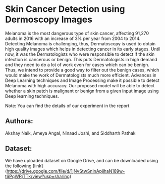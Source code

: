 # Skin Cancer Detection using Dermoscopy Images

Melanoma is the most dangerous type of skin cancer, affecting 91,270 adults in 2016 with an increase of 
3% per year from 2004 to 2014. Detecting Melanoma is challenging, thus, Dermatoscopy is used to obtain 
high quality images which helps in detecting cancer in its early stages. Until now, it was the Dermatologists 
who were responsible to detect if the skin infection is cancerous or benign. This puts Dermatologists in high
demand and they need to do a lot of work even for cases which can be benign. Thus, we intend to provide a good
way to filter out the benign cases, which would make the work of Dermatologists much more efficient. Advances
in Deep Learning techniques and Image Processing make it possible to detect Melanoma with high accuracy. Our
proposed model will be able to detect whether a skin patch is malignant or benign from a given input image
using Deep learning techniques.

Note: You can find the details of our experiment in the report

## Authors:

Akshay Naik, Ameya Angal, Ninaad Joshi, and Siddharth Pathak

## Dataset:

We have uploaded dataset on Google Drive, and can be downloaded using the following [link] (https://drive.google.com/file/d/1jNvStwSninApjihaN189w-t6PqWRjTTk/view?usp=sharing)

